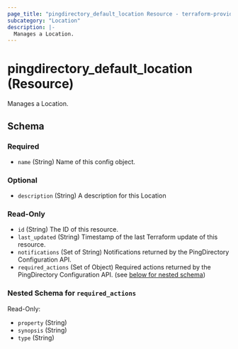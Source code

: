```yaml
---
page_title: "pingdirectory_default_location Resource - terraform-provider-pingdirectory"
subcategory: "Location"
description: |-
  Manages a Location.
---
```


# pingdirectory_default_location (Resource)

Manages a Location.



<!-- schema generated by tfplugindocs -->
## Schema

### Required

- `name` (String) Name of this config object.

### Optional

- `description` (String) A description for this Location

### Read-Only

- `id` (String) The ID of this resource.
- `last_updated` (String) Timestamp of the last Terraform update of this resource.
- `notifications` (Set of String) Notifications returned by the PingDirectory Configuration API.
- `required_actions` (Set of Object) Required actions returned by the PingDirectory Configuration API. (see [below for nested schema](#nestedatt--required_actions))

<a id="nestedatt--required_actions"></a>
### Nested Schema for `required_actions`

Read-Only:

- `property` (String)
- `synopsis` (String)
- `type` (String)



